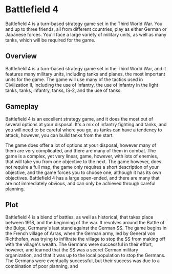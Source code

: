 # Battlefield 4

Battlefield 4 is a turn-based strategy game set in the Third World War. You and up to three friends, all from different countries, play as either German or Japanese forces. You'll face a large variety of military units, as well as many tanks, which will be required for the game.

## Overview

Battlefield 4 is a turn-based strategy game set in the Third World War, and it features many military units, including tanks and planes, the most important units for the game. The game will use many of the tactics used in Civilization II, including the use of infantry, the use of infantry in the light tanks, tanks, infantry, tanks, IS-2, and the use of tanks.

## Gameplay

Battlefield 4 is an excellent strategy game, and it does the most out of several options at your disposal. It's a mix of infantry fighting and tanks, and you will need to be careful where you go, as tanks can have a tendency to attack, however, you can build tanks from the start.

The game does offer a lot of options at your disposal, however many of them are very complicated, and there are many of them in combat. The game is a complex, yet very linear, game, however, with lots of enemies, that will take you from one objective to the next. The game however, does not require a full map, the game only requires a short description of your objective, and the game forces you to choose one, although it has its own objectives. Battlefield 4 has a large open-ended, and there are many that are not immediately obvious, and can only be achieved through careful planning.

## Plot

Battlefield 4 is a blend of battles, as well as historical, that takes place between 1918, and the beginning of the war. It revolves around the Battle of the Bulge, Germany's last stand against the German SS. The game begins in the French village of Arras, when the German army, led by General von Richthofen, was trying to infiltrate the village to stop the SS from making off with the village's wealth. The Germans were successful in their effort, however, and learned that the SS was a secret German military organization, and that it was up to the local population to stop the Germans. The Germans were eventually successful, but their success was due to a combination of poor planning, and